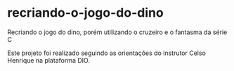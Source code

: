 # recriando-o-jogo-do-dino
Recriando o jogo do dino, porém utilizando o cruzeiro e o fantasma da série C

Este projeto foi realizado seguindo as orientações do instrutor Celso Henrique na plataforma DIO.
